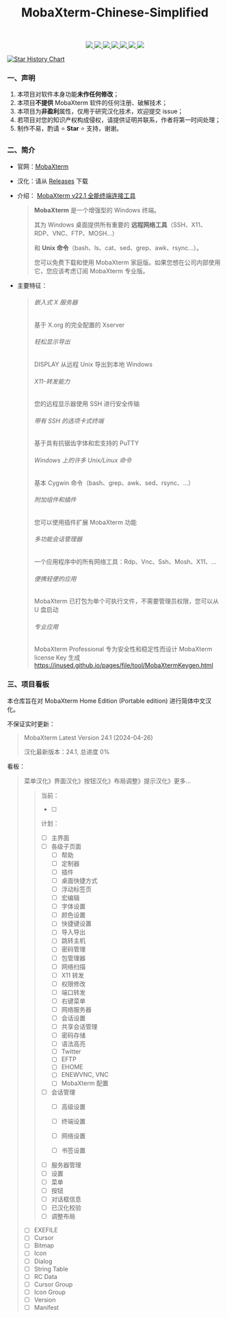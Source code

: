 <p><h1 align="center">MobaXterm-Chinese-Simplified</h1><br/></p> 

<p align="center">
  <a href="https://github.com/ripplepiam/MobaXterm-Chinese-Simplified/issues">
    <img src="https://img.shields.io/github/issues/ripplepiam/MobaXterm-Chinese-Simplified.svg">
  </a>
  <a href="https://github.com/ripplepiam/MobaXterm-Chinese-Simplified/stargazers">
    <img src="https://img.shields.io/github/stars/ripplepiam/MobaXterm-Chinese-Simplified.svg">
  </a>
  <a href="https://github.com/RipplePiam/MobaXterm-Chinese-Simplified/watchers">
    <img src="https://img.shields.io/github/watchers/RipplePiam/MobaXterm-Chinese-Simplified">
  </a>
  <a href="https://github.com/ripplepiam/MobaXterm-Chinese-Simplified/network">
    <img src="https://img.shields.io/github/forks/ripplepiam/MobaXterm-Chinese-Simplified.svg">
  </a>
  <a href="https://github.com/ripplepiam/MobaXterm-Chinese-Simplified/downloads">
    <img src="https://img.shields.io/github/downloads/RipplePiam/MobaXterm-Chinese-Simplified/total">
  </a>
  <a href="https://github.com/ripplepiam/MobaXterm-Chinese-Simplified">
    <img src="https://img.shields.io/github/repo-size/RipplePiam/MobaXterm-Chinese-Simplified">
  </a>
  <a href="https://github.com/RipplePiam/MobaXterm-Chinese-Simplified/tags">
  	<img src="https://img.shields.io/github/v/release/RipplePiam/MobaXterm-Chinese-Simplified?include_prereleases">
  </a>
  <br/>
</p>

   [![Star History Chart](https://api.star-history.com/svg?repos=RipplePiam/MobaXterm-Chinese-Simplified&type=Date)](https://star-history.com/#RipplePiam/MobaXterm-Chinese-Simplified&Date) 



### 一、声明

1. 本项目对软件本身功能**未作任何修改**；
2. 本项目**不提供** MobaXterm 软件的任何注册、破解技术；
3. 本项目为**非盈利**属性，仅用于研究汉化技术，欢迎提交 issue；
4. 若项目对您的知识产权构成侵权，请提供证明并联系，作者将第一时间处理；
5. 制作不易，酌请 :star: **Star** :star:  支持，谢谢。



### 二、简介

- 官网：[MobaXterm](https://mobaxterm.mobatek.net/) 

- 汉化：请从 [Releases](https://github.com/RipplePiam/MobaXterm-Chinese-Simplified/releases) 下载

- 介绍： [MobaXterm v22.1 全能终端连接工具](https://blog.csdn.net/qq_27677599/article/details/126093381)

  > **MobaXterm** 是一个增强型的 Windows 终端。
  >
  > 其为 Windows 桌面提供所有重要的 **远程网络工具**（SSH、X11、RDP、VNC、FTP、MOSH...）
  >
  > 和 **Unix 命令**（bash、ls、cat、sed、grep、awk、rsync...）。
  >
  > 您可以免费下载和使用 MobaXterm 家庭版。如果您想在公司内部使用它，您应该考虑订阅 MobaXterm 专业版。

- 主要特征：

  > ###### 嵌入式 X 服务器
  >
  > 基于 X.org 的完全配置的 Xserver
  >
  > ###### 轻松显示导出
  >
  > DISPLAY 从远程 Unix 导出到本地 Windows
  >
  > ###### X11-转发能力
  >
  > 您的远程显示器使用 SSH 进行安全传输
  >
  > ###### 带有 SSH 的选项卡式终端
  >
  > 基于具有抗锯齿字体和宏支持的 PuTTY
  >
  > ###### Windows 上的许多 Unix/Linux 命令
  >
  > 基本 Cygwin 命令（bash、grep、awk、sed、rsync、...）
  >
  > ###### 附加组件和插件
  >
  > 您可以使用插件扩展 MobaXterm 功能
  >
  > ###### 多功能会话管理器
  >
  > 一个应用程序中的所有网络工具：Rdp、Vnc、Ssh、Mosh、X11、...
  >
  > ###### 便携轻便的应用
  >
  > MobaXterm 已打包为单个可执行文件，不需要管理员权限，您可以从 U 盘启动
  >
  > ###### 专业应用
  >
  > MobaXterm Professional 专为安全性和稳定性而设计
  MobaXterm license Key 生成 https://inused.github.io/pages/file/tool/MobaXtermKeygen.html


### 三、项目看板

本仓库旨在对 MobaXterm Home Edition (Portable edition) 进行简体中文汉化。

不保证实时更新：

> MobaXterm Latest Version 24.1 (2024-04-26)
>
> 汉化最新版本：24.1, 总进度 0%

看板：

> 菜单汉化》界面汉化》按钮汉化》布局调整》提示汉化》更多...
>
> > 当前：
> >
> > - [ ] 
> >
> > 计划：
> >
> > - [ ] 主界面
> > - [ ] 各级子页面
> >   - [ ] 帮助
> >   - [ ] 定制器
> >   - [ ] 插件
> >   - [ ] 桌面快捷方式
> >   - [ ] 浮动标签页
> >   - [ ] 宏编辑
> >   - [ ] 字体设置
> >   - [ ] 颜色设置
> >   - [ ] 快捷键设置
> >   - [ ] 导入导出
> >   - [ ] 跳转主机
> >   - [ ] 密码管理
> >   - [ ] 包管理器
> >   - [ ] 网络扫描
> >   - [ ] X11 转发
> >   - [ ] 权限修改
> >   - [ ] 端口转发
> >   - [ ] 右键菜单
> >   - [ ] 网络服务器
> >   - [ ] 会话设置
> >   - [ ] 共享会话管理
> >   - [ ] 密码存储
> >   - [ ] 语法高亮
> >   - [ ] Twitter
> >   - [ ] EFTP
> >   - [ ] EHOME
> >   - [ ] ENEWVNC, VNC
> >   - [ ] MobaXterm 配置
> > - [ ] 会话管理
> >   - [ ] 高级设置
> >
> >   - [ ] 终端设置
> >
> >   - [ ] 网络设置
> >
> >   - [ ] 书签设置
> > - [ ] 服务器管理
> > - [ ] 设置
> > - [ ] 菜单
> > - [ ] 按钮
> > - [ ] 对话框信息
> > - [ ] 已汉化校验
> > - [ ] 调整布局
>
> - [ ] EXEFILE
> - [ ] Cursor
> - [ ] Bitmap
> - [ ] Icon
> - [ ] Dialog
> - [ ] String Table
> - [ ] RC Data
> - [ ] Cursor Group
> - [ ] Icon Group
> - [ ] Version
> - [ ] Manifest
